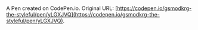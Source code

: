 # 

A Pen created on CodePen.io. Original URL: [https://codepen.io/gsmodkrg-the-styleful/pen/yLGXJVQ](https://codepen.io/gsmodkrg-the-styleful/pen/yLGXJVQ).

